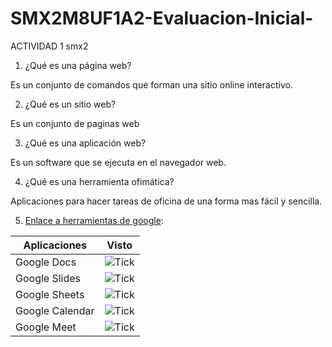 # SMX2M8UF1A2-Evaluacion-Inicial-
ACTIVIDAD 1 smx2

1. ¿Qué es una página web?

Es un conjunto de comandos que forman una sitio online interactivo.
	
2. ¿Qué es un sitio web?

Es un conjunto de paginas web
	
3. ¿Qué es una aplicación web?

Es un software que se ejecuta en el navegador web.

4. ¿Qué es una herramienta ofimática?

Aplicaciones para hacer tareas de oficina de una forma mas fácil y sencilla. 

5. [Enlace a herramientas de google](https://workspace.google.com/intl/es-419/ "Herramientas de Google"):

|Aplicaciones | Visto |
|----------|:----------:|
|Google Docs | ![Tick](https://github.com/PERELZA/SMX2M8UF1A2-Evaluacion-Inicial-/blob/main/programacion%201.jpg "TICK")|
|Google Slides | ![Tick](https://github.com/PERELZA/SMX2M8UF1A2-Evaluacion-Inicial-/blob/main/programacion%201.jpg "TICK")|
|Google Sheets | ![Tick](https://github.com/PERELZA/SMX2M8UF1A2-Evaluacion-Inicial-/blob/main/programacion%201.jpg "TICK")|
|Google Calendar | ![Tick](https://github.com/PERELZA/SMX2M8UF1A2-Evaluacion-Inicial-/blob/main/programacion%202.jpg "TICK")|
|Google Meet | ![Tick](https://github.com/PERELZA/SMX2M8UF1A2-Evaluacion-Inicial-/blob/main/programaicon%203.jpg "TICK")|
		

